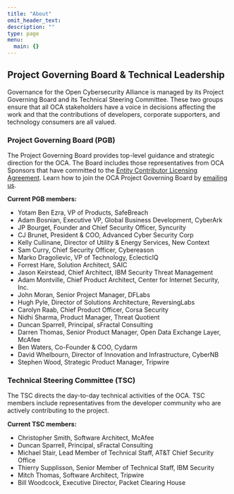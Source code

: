 ```yaml
---
title: "About"
omit_header_text: 
description: ""
type: page
menu:
  main: {}
---
```


## Project Governing Board & Technical Leadership

Governance for the Open Cybersecurity Alliance is managed by its Project Governing Board and
its Technical Steering Committee. These two groups ensure that all OCA
stakeholders have a voice in decisions affecting the work and that the
contributions of developers, corporate supporters, and technology
consumers are all valued.

### Project Governing Board (PGB)

The Project Governing Board provides top-level guidance and strategic direction for the OCA. The Board includes those representatives from OCA Sponsors that have committed to the [Entity Contributor Licensing Agreement](). Learn how to join the OCA Project Governing Board by [emailing us](https://www.oasis-open.org/resources/projects/cla/projects-entity-cla).  

**Current PGB members:**

* Yotam Ben Ezra, VP of Products, SafeBreach
* Adam Bosnian, Executive VP, Global Business Development, CyberArk
* JP Bourget, Founder and Chief Security Officer, Syncurity
* CJ Brunet, President & COO, Advanced Cyber Security Corp
* Kelly Cullinane, Director of Utility & Energy Services, New Context
* Sam Curry, Chief Security Officer, Cybereason
* Marko Dragolievic, VP of Technology, EclecticIQ
* Forrest Hare, Solution Architect, SAIC
* Jason Keirstead, Chief Architect, IBM Security Threat Management
* Adam Montville, Chief Product Architect, Center for Internet Security, Inc.
* John Moran, Senior Project Manager, DFLabs
* Hugh Pyle, Director of Solutions Architecture, ReversingLabs
* Carolyn Raab, Chief Product Officer, Corsa Security
* Nidhi Sharma, Product Manager, Threat Quotient
* Duncan Sparrell, Principal, sFractal Consulting
* Darren Thomas, Senior Product Manager, Open Data Exchange Layer, McAfee
* Ben Waters, Co-Founder & COO, Cydarm
* David Whelbourn, Director of Innovation and Infrastructure, CyberNB
* Stephen Wood, Strategic Product Manager, Tripwire

### Technical Steering Committee (TSC)

The TSC directs the day-to-day technical activities of the OCA. TSC
members include representatives from the developer community who are
actively contributing to the project.

**Current TSC members:**

* Christopher Smith, Software Architect, McAfee
* Duncan Sparrell, Principal, sFractal Consulting
* Michael Stair, Lead Member of Technical Staff, AT&T Chief Security Office
* Thierry Supplisson, Senior Member of Technical Staff, IBM Security
* Mitch Thomas, Software Architect, Tripwire
* Bill Woodcock, Executive Director, Packet Clearing House
